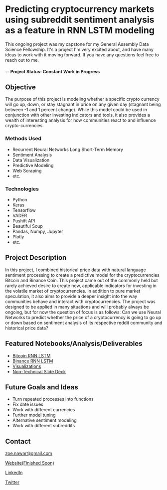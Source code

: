 # Predicting cryptocurrency markets using subreddit sentiment analysis as a feature in RNN LSTM modeling
This ongoing project was my capstone for my General Assembly Data Science Fellowship. It's a project I'm very excited about, and have many ideas to work with it moving forward. If you have any questions feel free to reach out to me. 

#### -- Project Status: Constant Work in Progress

## Objective
The purpose of this project is modeling whether a specific crypto currency will go up, down, or stay stagnant in price on any given day (stagnant being between -1 and 1 percent change). While this model could be used in conjunction with other investing indicators and tools, it also provides a wealth of interesting analysis for how communities react to and influence crypto-currencies. 

### Methods Used
* Recurrent Neural Networks Long Short-Term Memory
* Sentiment Analysis
* Data Visualization
* Predictive Modeling
* Web Scraping
* etc.

### Technologies
* Python
* Keras
* Tensorflow
* VADER
* Pushift API
* Beautiful Soup
* Pandas, Numpy, Jupyter
* Plotly
* etc. 

## Project Description
In this project, I combined historical price data with natural language sentiment processing to create a predictive model for the cryptocurrencies Bitcoin and Binance Coin. This project came out of the commonly held but rarely achieved desire to create new, applicable indicators for investing in the volatile market of cryptocurrencies. In addition to pure market speculation, it also aims to provide a deeper insight into the way communities behave and interact with cryptocurrencies. The project was designed to be applied in many situations and will probably always be ongoing, but for now the question of focus is as follows: Can we use Neural Networks to predict whether the price of a cryptocurrency is going to go up or down based on sentiment analysis of its respective reddit community and historical price data?

## Featured Notebooks/Analysis/Deliverables
* [Bitcoin RNN LSTM](https://github.com/zoenawar/crypto_prediction_RNNmodeling/blob/master/notebooks/RNN_LSTM_on_6_years_of_Bitcoin.ipynb)
* [Binance RNN LSTM](https://github.com/zoenawar/crypto_prediction_RNNmodeling/blob/master/notebooks/RNN_LSTM_on_2_years_of_Binance.ipynb)
* [Visualizations](https://github.com/zoenawar/crypto_prediction_RNNmodeling/tree/master/visualizations)
* [Non-Technical Slide Deck](https://github.com/zoenawar/crypto_prediction_RNNmodeling/blob/master/Capstone%20Presentation.pdf)


## Future Goals and Ideas
* Turn repeated processes into functions
* Fix date issues
* Work with different currencies
* Further model tuning
* Alternative sentiment modeling
* Work with different subreddits


## Contact
zoe.nawar@gmail.com

[Website(Finished Soon)](https://www.zoenawar.com)

[LinkedIn](https://www.linkedin.com/in/zoe-nawar-a00691178/)

[Twitter](https://www.twitter.com/zoenawar)

